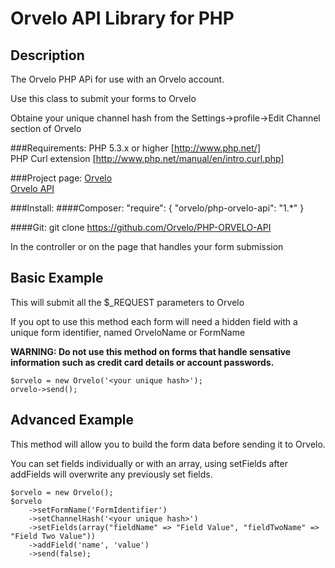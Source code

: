 Orvelo API Library for PHP
=====================================

Description
-------------------------------------
<p>The Orvelo PHP APi for use with an Orvelo account.</p>
<p>Use this class to submit your forms to Orvelo</p>
<p>Obtaine your unique channel hash from the Settings->profile->Edit Channel section of Orvelo</p>


###Requirements:
  PHP 5.3.x or higher [http://www.php.net/]<br />
  PHP Curl extension [http://www.php.net/manual/en/intro.curl.php]<br />

###Project page:
  [Orvelo](http://www.orvelo.com/)<br />
  [Orvelo API](https://github.com/Orvelo/PHP-ORVELO-API)<br />

###Install:
####Composer:
    "require": {
        "orvelo/php-orvelo-api": "1.*"
    }
  
####Git:
    git clone https://github.com/Orvelo/PHP-ORVELO-API
    
<p>In the controller or on the page that handles your form submission </p>
    
Basic Example
----------------------------------------
<p>This will submit all the $_REQUEST parameters to Orvelo</p>
<p>If you opt to use this method each form will need a hidden field with a unique form identifier, named OrveloName or FormName</p>

<p><strong>WARNING: Do not use this method on forms that handle sensative information such as credit card details or account passwords.</strong></p>

    $orvelo = new Orvelo('<your unique hash>');
    orvelo->send();
    
Advanced Example
----------------------------------------
<p>This method will allow you to build the form data before sending it to Orvelo.</p>
<p>You can set fields individually or with an array, using setFields after addFields will overwrite any previously set fields.</p>

    $orvelo = new Orvelo();
    $orvelo
        ->setFormName('FormIdentifier')
        ->setChannelHash('<your unique hash>')
        ->setFields(array("fieldName" => "Field Value", "fieldTwoName" => "Field Two Value"))
        ->addField('name', 'value')
        ->send(false);
